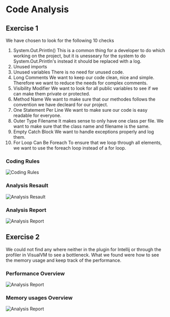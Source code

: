# Code Analysis

## Exercise 1

We have chosen to look for the following 10 checks

1. System.Out.Println()
  This is a common thing for a developer to do which working on the project, but it is unesseary for the system to do System.Out.Println's
  instead it should be replaced with a log.
2. Unused imports
3. Unused variables
  There is no need for unused code.
4. Long Comments
  We want to keep our code clean, nice and simple. Therefore we want to reduce the needs for complex comments.
5. Visibility Modifier
  We want to look for all public variables to see if we can make them private or protected.
6. Method Name
  We want to make sure that our methodes follows the convention we have decleard for our project.
7. One Statement Per Line
  We want to make sure our code is easy readable for everyone.
8. Outer Type Filename
  It makes sense to only have one class per file. We want to make sure that the class name and filename is the same.
9. Empty Catch Block
  We want to handle exceptions properly and log them.
10. For Loop Can Be Foreach
  To ensure that we loop through all elements, we want to use the foreach loop instead of a for loop.
  
 ### Coding Rules 
 ![Coding Rules](https://github.com/Kvetter/ufo-linq/blob/master/img/Coding_Rules.png)
 ### Analysis Resault
 ![Analysis Resault](https://github.com/Kvetter/ufo-linq/blob/master/img/Analysis_Resault.png)
 ### Analysis Report
![Analysis Report](https://github.com/Kvetter/ufo-linq/blob/master/img/PMD_Report.png)

## Exercise 2

We could not find any where neither in the plugin for Intellij or through the profiler in VisualVM to see a bottleneck.
What we found were how to see the memory usage and keep track of the performance.

### Performance Overview
![Analysis Report](https://github.com/Kvetter/ufo-linq/blob/master/img/Performance_Overview.png)
### Memory usages Overview
![Analysis Report](https://github.com/Kvetter/ufo-linq/blob/master/img/Memory_Overview.png)
